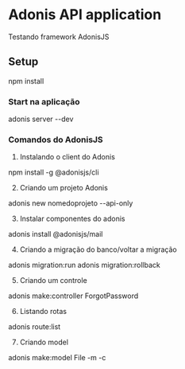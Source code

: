 # Adonis API application

Testando framework AdonisJS

## Setup

npm install

### Start na aplicação

adonis server --dev

### Comandos do AdonisJS

1. Instalando o client do Adonis

npm install -g @adonisjs/cli

2. Criando um projeto Adonis

adonis new nomedoprojeto --api-only

3. Instalar componentes do adonis

adonis install @adonisjs/mail

4. Criando a migração do banco/voltar a migração

adonis migration:run
adonis migration:rollback

5. Criando um controle

adonis make:controller ForgotPassword

6. Listando rotas

adonis route:list

7. Criando model

adonis make:model File -m -c

